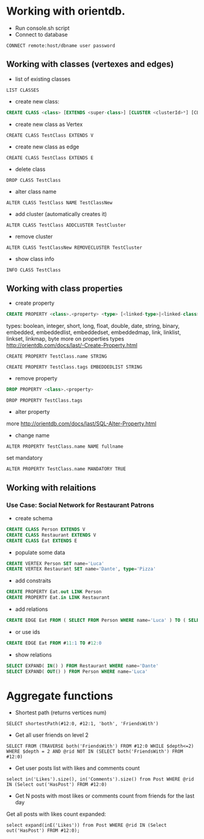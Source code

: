 # Working with orientdb.

* Run console.sh script
* Connect to database

```
CONNECT remote:host/dbname user password
```


## Working with classes (vertexes and edges)

* list of existing classes

```
LIST CLASSES
```

* create new class:

```sql
CREATE CLASS <class> [EXTENDS <super-class>] [CLUSTER <clusterId>*] [CLUSTERS <total-cluster-number>] [ABSTRACT]**
```

* create new class as Vertex

```
CREATE CLASS TestClass EXTENDS V
```

* create new class as edge

```
CREATE CLASS TestClass EXTENDS E
```

* delete class

```
DROP CLASS TestClass
```

* alter class name

```
ALTER CLASS TestClass NAME TestClassNew
```

* add cluster (automatically creates it)

```
ALTER CLASS TestClass ADDCLUSTER TestCluster
```

* remove cluster

```
ALTER CLASS TestClassNew REMOVECLUSTER TestCluster
```

* show class info

```
INFO CLASS TestClass
```

## Working with class properties

* create property

```sql
CREATE PROPERTY <class>.<property> <type> [<linked-type>|<linked-class>] [UNSAFE]**
```

types: boolean, integer, short, long, float, double, date, string, binary, embedded,
embeddedlist, embeddedset, embeddedmap, link, linklist, linkset, linkmap, byte
more on properties types http://orientdb.com/docs/last/-Create-Property.html


```
CREATE PROPERTY TestClass.name STRING
```

```
CREATE PROPERTY TestClass.tags EMBEDDEDLIST STRING
```

* remove property

```sql
DROP PROPERTY <class>.<property>
```

```
DROP PROPERTY TestClass.tags
```

* alter property

more http://orientdb.com/docs/last/SQL-Alter-Property.html

* change name

```
ALTER PROPERTY TestClass.name NAME fullname
```

set mandatory

```
ALTER PROPERTY TestClass.name MANDATORY TRUE
```


## Working with relaitions

### Use Case: Social Network for Restaurant Patrons

* create schema

```sql
CREATE CLASS Person EXTENDS V
CREATE CLASS Restaurant EXTENDS V
CREATE CLASS Eat EXTENDS E
```

* populate some data

```sql
CREATE VERTEX Person SET name='Luca'
CREATE VERTEX Restaurant SET name='Dante', type='Pizza'
```

* add constraits

```sql
CREATE PROPERTY Eat.out LINK Person
CREATE PROPERTY Eat.in LINK Restaurant
```

* add relations

```sql
CREATE EDGE Eat FROM ( SELECT FROM Person WHERE name='Luca' ) TO ( SELECT FROM Restaurant WHERE name='Dante ' )
```

* or use ids
```sql
CREATE EDGE Eat FROM #11:1 TO #12:0
```

* show relations

```sql
SELECT EXPAND( IN() ) FROM Restaurant WHERE name='Dante'
SELECT EXPAND( OUT() ) FROM Person WHERE name='Luca'

```

# Aggregate functions

* Shortest path (returns vertices num)

```
SELECT shortestPath(#12:0, #12:1, 'both', 'FriendsWith')
```

* Get all user friends on level 2

```
SELECT FROM (TRAVERSE both('FriendsWith') FROM #12:0 WHILE $depth<=2) WHERE $depth = 2 AND @rid NOT IN (SELECT both('FriendsWith') FROM #12:0)
```

* Get user posts list with likes and comments count

```
select in('Likes').size(), in('Comments').size() from Post WHERE @rid IN (Select out('HasPost') FROM #12:0)
```

* Get N posts with most likes or comments count from friends for the last day


Get all posts with likes count expanded:

```
select expand(inE('Likes')) from Post WHERE @rid IN (Select out('HasPost') FROM #12:0);
```




